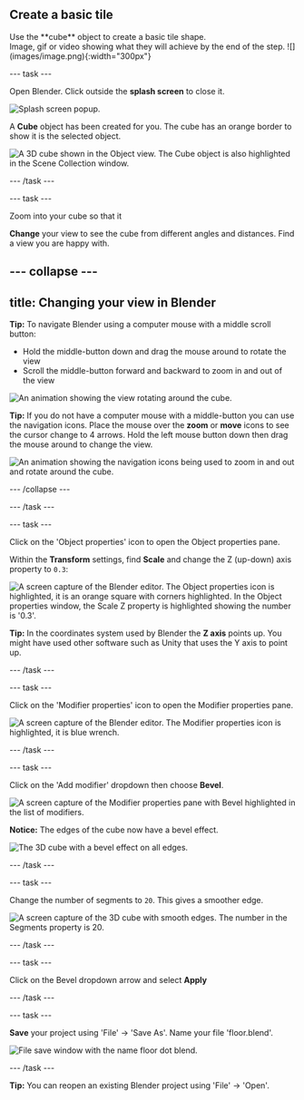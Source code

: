 ## Create a basic tile

<div style="display: flex; flex-wrap: wrap">
<div style="flex-basis: 200px; flex-grow: 1; margin-right: 15px;">
Use the **cube** object to create a basic tile shape.
</div>
<div>
Image, gif or video showing what they will achieve by the end of the step. ![](images/image.png){:width="300px"}
</div>
</div>

--- task ---

Open Blender. Click outside the **splash screen** to close it. 

![Splash screen popup.](images/blender-first.png)

A **Cube** object has been created for you. The cube has an orange border to show it is the selected object.

![A 3D cube shown in the Object view. The Cube object is also highlighted in the Scene Collection window.](images/starter-cube.png)

--- /task ---

--- task ---

Zoom into your cube so that it 

**Change** your view to see the cube from different angles and distances. Find a view you are happy with. 

--- collapse ---
---
title: Changing your view in Blender
---

**Tip:** To navigate Blender using a computer mouse with a middle scroll button:
+ Hold the middle-button down and drag the mouse around to rotate the view
+ Scroll the middle-button forward and backward to zoom in and out of the view

![An animation showing the view rotating around the cube.](images/navigate-cube.gif)

**Tip:** If you do not have a computer mouse with a middle-button you can use the navigation icons. Place the mouse over the **zoom** or **move** icons to see the cursor change to 4 arrows. Hold the left mouse button down then drag the mouse around to change the view. 

![An animation showing the navigation icons being used to zoom in and out and rotate around the cube.](images/navigate-mouse.gif)

--- /collapse ---

--- /task ---

--- task ---

Click on the 'Object properties' icon to open the Object properties pane. 

Within the **Transform** settings, find **Scale** and change the Z (up-down) axis property to `0.3`:

![A screen capture of the Blender editor. The Object properties icon is highlighted, it is an orange square with corners highlighted. In the Object properties window,  the Scale Z property is highlighted showing the number is '0.3'.](images/object-properties.png)

**Tip:** In the coordinates system used by Blender the **Z axis** points up. You might have used other software such as Unity that uses the Y axis to point up. 

--- /task ---

--- task ---

Click on the 'Modifier properties' icon to open the Modifier properties pane. 

![A screen capture of the Blender editor. The Modifier properties icon is highlighted, it is blue wrench.](images/modifier-properties.png)

--- /task ---

--- task ---

Click on the 'Add modifier' dropdown then choose **Bevel**. 

![A screen capture of the Modifier properties pane with Bevel highlighted in the list of modifiers.](images/bevel-modifier.png)

**Notice:** The edges of the cube now have a bevel effect.

![The 3D cube with a bevel effect on all edges.](images/bevel-effect.png)

--- /task ---

--- task ---

Change the number of segments to `20`. This gives a smoother edge. 

![A screen capture of the 3D cube with smooth edges. The number in the Segments property is 20.](images/bevel-segments.png)

--- /task ---

--- task ---

Click on the Bevel dropdown arrow and select **Apply** 

--- /task ---

--- task ---

**Save** your project using 'File' -> 'Save As'. Name your file 'floor.blend'. 

![File save window with the name floor dot blend.](images/blender-save-as.png)

--- /task ---

**Tip:** You can reopen an existing Blender project using 'File' -> 'Open'. 